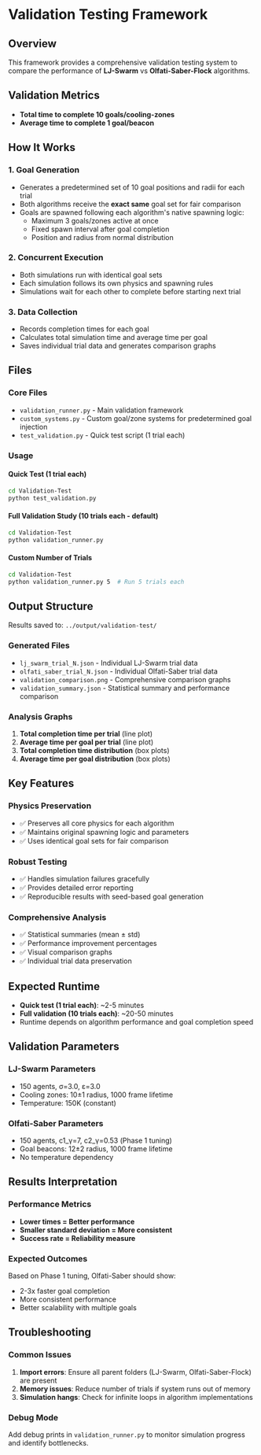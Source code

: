 # Validation Testing Framework

## Overview
This framework provides a comprehensive validation testing system to compare the performance of **LJ-Swarm** vs **Olfati-Saber-Flock** algorithms.

## Validation Metrics
- **Total time to complete 10 goals/cooling-zones**
- **Average time to complete 1 goal/beacon**

## How It Works

### 1. Goal Generation
- Generates a predetermined set of 10 goal positions and radii for each trial
- Both algorithms receive the **exact same** goal set for fair comparison
- Goals are spawned following each algorithm's native spawning logic:
  - Maximum 3 goals/zones active at once
  - Fixed spawn interval after goal completion
  - Position and radius from normal distribution

### 2. Concurrent Execution
- Both simulations run with identical goal sets
- Each simulation follows its own physics and spawning rules
- Simulations wait for each other to complete before starting next trial

### 3. Data Collection
- Records completion times for each goal
- Calculates total simulation time and average time per goal
- Saves individual trial data and generates comparison graphs

## Files

### Core Files
- `validation_runner.py` - Main validation framework
- `custom_systems.py` - Custom goal/zone systems for predetermined goal injection
- `test_validation.py` - Quick test script (1 trial each)

### Usage

#### Quick Test (1 trial each)
```bash
cd Validation-Test
python test_validation.py
```

#### Full Validation Study (10 trials each - default)
```bash
cd Validation-Test
python validation_runner.py
```

#### Custom Number of Trials
```bash
cd Validation-Test
python validation_runner.py 5  # Run 5 trials each
```

## Output Structure

Results saved to: `../output/validation-test/`

### Generated Files
- `lj_swarm_trial_N.json` - Individual LJ-Swarm trial data
- `olfati_saber_trial_N.json` - Individual Olfati-Saber trial data
- `validation_comparison.png` - Comprehensive comparison graphs
- `validation_summary.json` - Statistical summary and performance comparison

### Analysis Graphs
1. **Total completion time per trial** (line plot)
2. **Average time per goal per trial** (line plot)  
3. **Total completion time distribution** (box plots)
4. **Average time per goal distribution** (box plots)

## Key Features

### Physics Preservation
- ✅ Preserves all core physics for each algorithm
- ✅ Maintains original spawning logic and parameters
- ✅ Uses identical goal sets for fair comparison

### Robust Testing
- ✅ Handles simulation failures gracefully
- ✅ Provides detailed error reporting
- ✅ Reproducible results with seed-based goal generation

### Comprehensive Analysis
- ✅ Statistical summaries (mean ± std)
- ✅ Performance improvement percentages
- ✅ Visual comparison graphs
- ✅ Individual trial data preservation

## Expected Runtime
- **Quick test (1 trial each)**: ~2-5 minutes
- **Full validation (10 trials each)**: ~20-50 minutes
- Runtime depends on algorithm performance and goal completion speed

## Validation Parameters

### LJ-Swarm Parameters
- 150 agents, σ=3.0, ε=3.0
- Cooling zones: 10±1 radius, 1000 frame lifetime
- Temperature: 150K (constant)

### Olfati-Saber Parameters  
- 150 agents, c1_γ=7, c2_γ=0.53 (Phase 1 tuning)
- Goal beacons: 12±2 radius, 1000 frame lifetime
- No temperature dependency

## Results Interpretation

### Performance Metrics
- **Lower times = Better performance**
- **Smaller standard deviation = More consistent**
- **Success rate = Reliability measure**

### Expected Outcomes
Based on Phase 1 tuning, Olfati-Saber should show:
- 2-3x faster goal completion
- More consistent performance
- Better scalability with multiple goals

## Troubleshooting

### Common Issues
1. **Import errors**: Ensure all parent folders (LJ-Swarm, Olfati-Saber-Flock) are present
2. **Memory issues**: Reduce number of trials if system runs out of memory
3. **Simulation hangs**: Check for infinite loops in algorithm implementations

### Debug Mode
Add debug prints in `validation_runner.py` to monitor simulation progress and identify bottlenecks.
